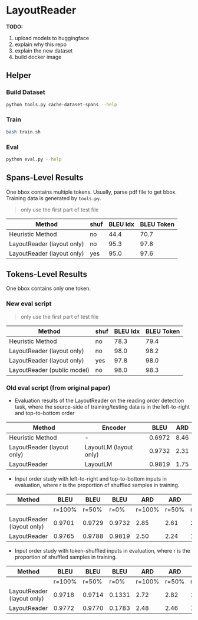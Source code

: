 # LayoutReader

**TODO:**
1. upload models to huggingface
2. explain why this repo
3. explain the new dataset
4. build docker image

## Helper

### Build Dataset

```bash
python tools.py cache-dataset-spans --help
```

### Train

```bash
bash train.sh
```

### Eval

```bash
python eval.py --help
```

## Spans-Level Results

One bbox contains multiple tokens. Usually, parse pdf file to get bbox. Training data is generated by `tools.py`.

> only use the first part of test file

| Method                     | shuf | BLEU Idx | BLEU Token |
|----------------------------|------|----------|------------|
| Heuristic Method           | no   | 44.4     | 70.7       |
| LayoutReader (layout only) | no   | 95.3     | 97.8       |
| LayoutReader (layout only) | yes  | 95.0     | 97.6       |

## Tokens-Level Results

One bbox contains only one token.

### New eval script

> only use the first part of test file

| Method                      | shuf | BLEU Idx | BLEU Token |
|-----------------------------|------|----------|------------|
| Heuristic Method            | no   | 78.3     | 79.4       |
| LayoutReader (layout only)  | no   | 98.0     | 98.2       |
| LayoutReader (layout only)  | yes  | 97.8     | 98.0       |
| LayoutReader (public model) | no   | 98.0     | 98.3       |

### Old eval script (from original paper)

* Evaluation results of the LayoutReader on the reading order detection task, where the source-side of training/testing
  data is in the left-to-right and top-to-bottom order

| Method                     | Encoder                | BLEU   | ARD  |
|----------------------------|------------------------|--------|------|
| Heuristic Method           | -                      | 0.6972 | 8.46 |
| LayoutReader (layout only) | LayoutLM (layout only) | 0.9732 | 2.31 |
| LayoutReader               | LayoutLM               | 0.9819 | 1.75 |

* Input order study with left-to-right and top-to-bottom inputs in evaluation, where r is the proportion of
  shuffled samples in training.

| Method                     | BLEU   | BLEU   | BLEU   | ARD    | ARD   | ARD  |
|----------------------------|--------|--------|--------|--------|-------|------|
|                            | r=100% | r=50%  | r=0%   | r=100% | r=50% | r=0% |
| LayoutReader (layout only) | 0.9701 | 0.9729 | 0.9732 | 2.85   | 2.61  | 2.31 |
| LayoutReader               | 0.9765 | 0.9788 | 0.9819 | 2.50   | 2.24  | 1.75 |

* Input order study with token-shuffled inputs in evaluation, where r is the proportion of shuffled samples in training.

| Method                     | BLEU   | BLEU   | BLEU   | ARD    | ARD   | ARD    |
|----------------------------|--------|--------|--------|--------|-------|--------|
|                            | r=100% | r=50%  | r=0%   | r=100% | r=50% | r=0%   |
| LayoutReader (layout only) | 0.9718 | 0.9714 | 0.1331 | 2.72   | 2.82  | 105.40 |
| LayoutReader               | 0.9772 | 0.9770 | 0.1783 | 2.48   | 2.46  | 72.94  |

